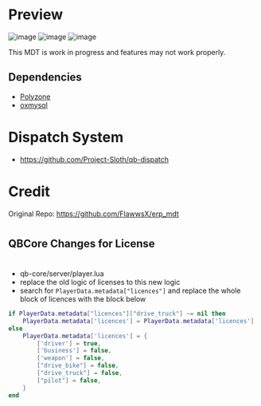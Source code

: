 # Preview
![image](https://user-images.githubusercontent.com/82112471/152825147-c016f3fd-ceae-41df-8be4-c7420a5438d5.png)
![image](https://user-images.githubusercontent.com/82112471/153021462-a8eb7bc7-7d5a-4f71-9636-093ceacb487e.png)
![image](https://user-images.githubusercontent.com/82112471/153021166-d18b3668-85cc-4aa2-bda5-93c6a0d26ada.png)


This MDT is work in progress and features may not work properly. 

## Dependencies
- [Polyzone](https://github.com/mkafrin/PolyZone)
- [oxmysql](https://github.com/overextended/oxmysql)

# Dispatch System
- https://github.com/Project-Sloth/qb-dispatch

# Credit

Original Repo: https://github.com/FlawwsX/erp_mdt

#
## QBCore Changes for License
#
- qb-core/server/player.lua
- replace the old logic of licenses to this new logic
- search for ```PlayerData.metadata["licences"]``` and replace the whole block of licences with the block below

```lua
if PlayerData.metadata["licences"]["drive_truck"] ~= nil then
    PlayerData.metadata['licences'] = PlayerData.metadata['licences']
else
    PlayerData.metadata['licences'] = {
        ['driver'] = true,
        ['business'] = false,
        ['weapon'] = false,
        ["drive_bike"] = false,
        ["drive_truck"] = false,
        ["pilot"] = false,
    }
end
```